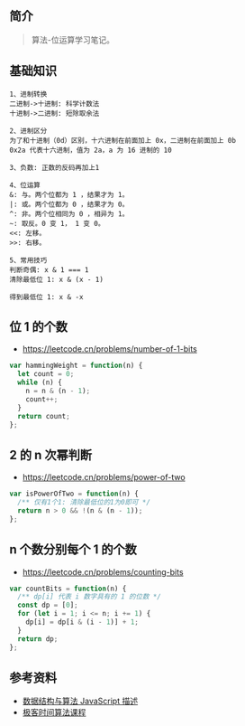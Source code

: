 ## 简介

> 算法-位运算学习笔记。

## 基础知识

```text
1、进制转换
二进制->十进制: 科学计数法
十进制->二进制: 短除取余法

2、进制区分
为了和十进制（0d）区别，十六进制在前面加上 0x，二进制在前面加上 0b
0x2a 代表十六进制，值为 2a，a 为 16 进制的 10

3、负数: 正数的反码再加上1

4、位运算
&: 与。两个位都为 1 ，结果才为 1。
|: 或。两个位都为 0 ，结果才为 0。
^: 非。两个位相同为 0 ，相异为 1。
~: 取反。0 变 1， 1 变 0。
<<: 左移。
>>: 右移。

5、常用技巧
判断奇偶: x & 1 === 1
清除最低位 1: x & (x - 1)

得到最低位 1: x & -x
```

## 位 1 的个数

- https://leetcode.cn/problems/number-of-1-bits

```js
var hammingWeight = function(n) {
  let count = 0;
  while (n) {
    n = n & (n - 1);
    count++;
  }
  return count;
};
```

## 2 的 n 次幂判断

- https://leetcode.cn/problems/power-of-two

```js
var isPowerOfTwo = function(n) {
  /** 仅有1个1: 清除最低位的1为0即可 */
  return n > 0 && !(n & (n - 1));
};
```

## n 个数分别每个 1 的个数

- https://leetcode.cn/problems/counting-bits

```js
var countBits = function(n) {
  /** dp[i] 代表 i 数字具有的 1 的位数 */
  const dp = [0];
  for (let i = 1; i <= n; i += 1) {
    dp[i] = dp[i & (i - 1)] + 1;
  }
  return dp;
};
```

## 参考资料

- [数据结构与算法 JavaScript 描述](https://book.douban.com/subject/25945449/)
- [极客时间算法课程](https://time.geekbang.org/course/intro/100019701)
